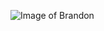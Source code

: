 ![Image of Brandon](https://media-exp1.licdn.com/dms/image/C5103AQFZPBfqE1FJSw/profile-displayphoto-shrink_200_200/0/1516645095595?e=1635984000&v=beta&t=z4q1HdiJLjU5uVBvfLgCvKDZ-40FvmOY3VtKhhRVRGE)
